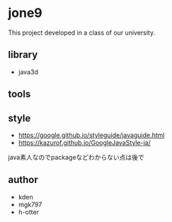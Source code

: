 # jone9

This project developed in a class of our university.

## library

- java3d

## tools


## style

- https://google.github.io/styleguide/javaguide.html
- https://kazurof.github.io/GoogleJavaStyle-ja/

java素人なのでpackageなどわからない点は後で

## author

- kden
- mgk797
- h-otter